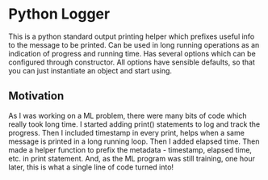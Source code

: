 # Python Logger
This is a python standard output printing helper which prefixes useful info to the message to be printed. Can be used in long running operations as an indication of progress and running time. Has several options which can be configured through constructor. All options have sensible defaults, so that you can just instantiate an object and start using.

## Motivation
As I was working on a ML problem, there were many bits of code which really took long time. I started adding print() statements to log and track the progress. Then I included timestamp in every print, helps when a same message is printed in a long running loop. Then I added elapsed time. Then made a helper function to prefix the metadata - timestamp, elapsed time, etc. in print statement. And, as the ML program was still training, one hour later, this is what a single line of code turned into!
